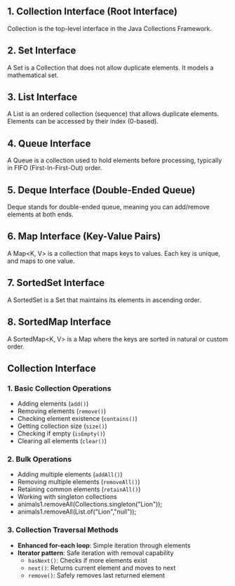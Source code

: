 ## 1. Collection Interface (Root Interface)
 Collection<E> is the top-level interface in the Java Collections Framework. 
##  2. Set Interface
 A Set<E> is a Collection that does not allow duplicate elements. It models a mathematical set.
## 3. List Interface
 A List<E> is an ordered collection (sequence) that allows duplicate elements. Elements can be accessed by their index (0-based).
## 4. Queue Interface
 A Queue<E> is a collection used to hold elements before processing, typically in FIFO (First-In-First-Out) order.
## 5. Deque Interface (Double-Ended Queue)
 Deque<E> stands for double-ended queue, meaning you can add/remove elements at both ends.
## 6. Map Interface (Key-Value Pairs)
 A Map<K, V> is a collection that maps keys to values. Each key is unique, and maps to one value.
## 7. SortedSet Interface
 A SortedSet<E> is a Set that maintains its elements in ascending order.
## 8. SortedMap Interface
 A SortedMap<K, V> is a Map where the keys are sorted in natural or custom order.


## Collection Interface

### 1. Basic Collection Operations
- Adding elements (`add()`)
- Removing elements (`remove()`)
- Checking element existence (`contains()`)
- Getting collection size (`size()`)
- Checking if empty (`isEmpty()`)
- Clearing all elements (`clear()`)

### 2. Bulk Operations
- Adding multiple elements (`addAll()`)
- Removing multiple elements (`removeAll()`)
- Retaining common elements (`retainAll()`)
- Working with singleton collections
- animals1.removeAll(Collections.singleton("Lion"));
- animals1.removeAll(List.of("Lion","null"));

### 3. Collection Traversal Methods
- **Enhanced for-each loop**: Simple iteration through elements
- **Iterator pattern**: Safe iteration with removal capability
  - `hasNext()`: Checks if more elements exist
  - `next()`: Returns current element and moves to next
  - `remove()`: Safely removes last returned element

